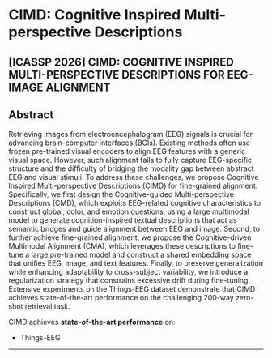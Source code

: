 # CIMD: Cognitive Inspired Multi-perspective Descriptions

[ICASSP 2026] **CIMD: COGNITIVE INSPIRED MULTI-PERSPECTIVE DESCRIPTIONS FOR EEG-IMAGE ALIGNMENT**
---
## Abstract

Retrieving images from electroencephalogram (EEG) signals is crucial for advancing brain-computer interfaces (BCIs). Existing methods often use frozen pre-trained visual encoders to align EEG features with a generic visual space. However, such alignment fails to fully capture EEG-specific structure and the difficulty of bridging the modality gap between abstract EEG and visual stimuli. To address these challenges, we propose Cognitive Inspired Multi-perspective Descriptions (CIMD) for fine-grained alignment. Specifically, we first design the Cognitive-guided Multi-perspective Descriptions (CMD), which exploits EEG-related cognitive characteristics to construct global, color, and emotion questions, using a large multimodal model to generate cognition-inspired textual descriptions that act as semantic bridges and guide alignment between EEG and image. Second, to further achieve fine-grained alignment, we propose the Cognitive-driven Multimodal Alignment (CMA), which leverages these descriptions to fine-tune a large pre-trained model and construct a shared embedding space that unifies EEG, image, and text features. Finally, to preserve generalization while enhancing adaptability to cross-subject variability, we introduce a regularization strategy that constrains excessive drift during fine-tuning. Extensive experiments on the Things-EEG dataset demonstrate that CIMD achieves state-of-the-art performance on the challenging 200-way zero-shot retrieval task.

CIMD achieves **state-of-the-art performance** on:
- Things-EEG
---
